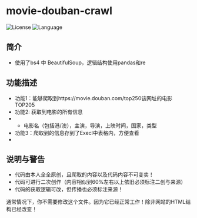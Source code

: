 
# movie-douban-crawl
![License](https://img.shields.io/badge/license-MIT-yellow)
![Language](https://img.shields.io/badge/language-python-brightgreen)
## 简介

- 使用了bs4 中 BeautifulSoup，逻辑结构使用pandas和re

## 功能描述

- 功能1：能够爬取到https://movie.douban.com/top250该网址的电影TOP205
- 功能2: 获取到电影的所有信息
- - 电影名（包括港/澳），主演，导演，上映时间，国家，类型
- 功能3：爬取到的信息存到了Execl中表格内，方便查看
- 
## 说明与警告

- 代码由本人全全原创，且爬取的内容以及代码内容不可变卖！
- 代码可进行二次创作（内容相似到60%左右以上依旧必须标注二创与来源）
- 代码的获取逻辑可改，但传播也必须标注来源！


通常情况下，你不需要修改这个文件。因为它已经正常工作！除非网站的HTML结构已经改变！
